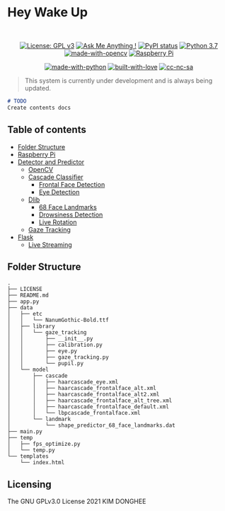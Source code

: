 # Hey Wake Up

<br />

<div align="center">

[![License: GPL v3](https://img.shields.io/badge/License-GPLv3-blue.svg)](https://www.gnu.org/licenses/gpl-3.0)
[![Ask Me Anything !](https://img.shields.io/badge/Ask%20me-anything-1abc9c.svg)](https://github.com/DEVHEE/Hey-Wake-Up)
[![PyPI status](https://img.shields.io/pypi/status/ansicolortags.svg)]()
[![Python 3.7](https://img.shields.io/badge/python-3.7-blue.svg)](https://www.python.org/downloads/release/python-370/)
[![made-with-opencv](http://img.shields.io/badge/OpenCV-5c3ee8?style=square&logo=OpenCV&logoColor=white)]()
[![Raspberry Pi](http://img.shields.io/badge/Raspberry%20Pi-c51a4a?style=square&logo=Raspberry-Pi&logoColor=white)]()

[![made-with-python](http://ForTheBadge.com/images/badges/made-with-python.svg)](https://www.python.org/)
[![built-with-love](http://ForTheBadge.com/images/badges/built-with-love.svg)](https://GitHub.com/DEVHEE/)
[![cc-nc-sa](http://ForTheBadge.com/images/badges/cc-nc-sa.svg)](https://creativecommons.org/licenses/by-nc-sa/4.0)

</div>

> This system is currently under development and is always being updated.

```markdown
# TODO
Create contents docs
```

## Table of contents

-   [Folder Structure](#folder-structure)
-   [Raspberry Pi](#raspberry-pi)
-   [Detector and Predictor](#detector-and-predictor)
    -   [OpenCV](#opencv)
    -   [Cascade Classifier](#cascade-classifier)
        -   [Frontal Face Detection](#frontal-face-detection)
        -   [Eye Detection](#eye-detection)
    -   [Dlib](#dlib)
        -   [68 Face Landmarks](#68-face-landmarks)
        -   [Drowsiness Detection](#drowsiness-detection)
        -   [Live Rotation](#live-rotation)
    -   [Gaze Tracking](#gaze-tracking)
-   [Flask](#flask)
    -   [Live Streaming](#live-streaming)

## Folder Structure

    .
    ├── LICENSE
    ├── README.md
    ├── app.py
    ├── data
    │   ├── etc
    │   │   └── NanumGothic-Bold.ttf
    │   ├── library
    │   │   └── gaze_tracking
    │   │       ├── __init__.py
    │   │       ├── calibration.py
    │   │       ├── eye.py
    │   │       ├── gaze_tracking.py
    │   │       └── pupil.py
    │   └── model
    │       ├── cascade
    │       │   ├── haarcascade_eye.xml
    │       │   ├── haarcascade_frontalface_alt.xml
    │       │   ├── haarcascade_frontalface_alt2.xml
    │       │   ├── haarcascade_frontalface_alt_tree.xml
    │       │   ├── haarcascade_frontalface_default.xml
    │       │   └── lbpcascade_frontalface.xml
    │       └── landmark
    │           └── shape_predictor_68_face_landmarks.dat
    ├── main.py
    ├── temp
    │   ├── fps_optimize.py
    │   └── temp.py
    └── templates
        └── index.html

## Licensing

The GNU GPLv3.0 License 2021 KIM DONGHEE
